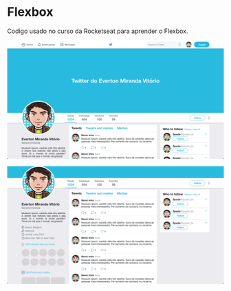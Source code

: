 # Flexbox

Codigo usado no curso da Rocketseat para aprender o Flexbox.


![](https://github.com/EvertonMirand/flexbox/blob/master/flexbox-1.png)


![](https://github.com/EvertonMirand/flexbox/blob/master/flexbox-2.png)
